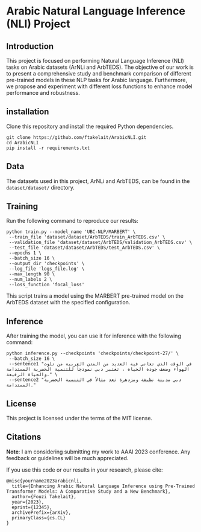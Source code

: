 # Arabic Natural Language Inference (NLI) Project

## Introduction
This project is focused on performing Natural Language Inference (NLI) tasks on Arabic datasets (ArNLi and ArbTEDS). The objective of our work is to present a comprehensive study and benchmark comparison of different pre-trained models in these NLP tasks for Arabic language. Furthermore, we propose and experiment with different loss functions to enhance model performance and robustness.

## installation 
Clone this repository and install the required Python dependencies.

```
git clone https://github.com/ftakelait/ArabicNLI.git
cd ArabicNLI
pip install -r requirements.txt
```

## Data
The datasets used in this project, ArNLi and ArbTEDS, can be found in the `dataset/dataset/` directory.

## Training

Run the following command to reproduce our results:

```
python train.py --model_name 'UBC-NLP/MARBERT' \
 --train_file 'dataset/dataset/ArbTEDS/train_ArbTEDS.csv' \
 --validation_file 'dataset/dataset/ArbTEDS/validation_ArbTEDS.csv' \
 --test_file 'dataset/dataset/ArbTEDS/test_ArbTEDS.csv' \
 --epochs 1 \
 --batch_size 16 \
 --output_dir 'checkpoints' \
 --log_file 'logs_file.log' \
 --max_length 90 \
 --num_labels 2 \
 --loss_function 'focal_loss'
```
This script trains a model using the MARBERT pre-trained model on the ArbTEDS dataset with the specified configuration.

## Inference
After training the model, you can use it for inference with the following command:

```
python inference.py --checkpoints 'checkpoints/checkpoint-27/' \
 --batch_size 16 \
 --sentence1 "في الوقت الذي تعاني فيه العديد من المدن العربية من تلوث الهواء وضعف جودة الحياة ، تعتبر دبي نموذجاً للتنمية الحضرية المستدامة والحياة الرفيعة." \
 --sentence2 "دبي مدينة نظيفة ومزدهرة تعد مثالاً في التنمية الحضرية المستدامة."
```

## License
This project is licensed under the terms of the MIT license.

## Citations
**Note**: I am considering submitting my work to AAAI 2023 conference. Any feedback or guidelines will be much appreciated. 

If you use this code or our results in your research, please cite:

```
@misc{yourname2023arabicnli,
  title={Enhancing Arabic Natural Language Inference using Pre-Trained Transformer Models: A Comparative Study and a New Benchmark},
  author={Fouzi Takelait},
  year={2023},
  eprint={12345},
  archivePrefix={arXiv},
  primaryClass={cs.CL} 
}
```

